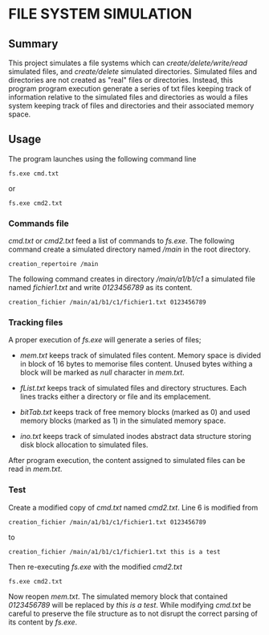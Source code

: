 # FILE SYSTEM SIMULATION


## Summary
This project simulates a file systems which can *create/delete/write/read* simulated files, and *create/delete* simulated directories. Simulated files and directories are not created as "real" files or directories. Instead, this program program execution generate a series of txt files keeping track of information relative to the simulated files and directories as would a files system keeping track of files and directories and their associated memory space. 


## Usage
The program launches using the following command line 
```
fs.exe cmd.txt
```
or
```
fs.exe cmd2.txt
```

### Commands file
*cmd.txt* or *cmd2.txt* feed a list of commands to *fs.exe*. The following command create a simulated directory named */main* in the root directory. 
```
creation_repertoire /main
```

The following command creates in directory */main/a1/b1/c1* a simulated file named *fichier1.txt* and write *0123456789* as its content.  
```
creation_fichier /main/a1/b1/c1/fichier1.txt 0123456789
```


### Tracking files
A proper execution of *fs.exe* will generate a series of files;

- *mem.txt* keeps track of simulated files content. Memory space is divided in block of 16 bytes to memorise files content. Unused bytes withing a block will be marked as *null* character in *mem.txt*. 

- *fList.txt* keeps track of simulated files and directory structures. Each lines tracks either a directory or file and its emplacement. 

- *bitTab.txt* keeps track of free memory blocks (marked as 0) and used memory blocks (marked as 1) in the simulated memory space. 

- *ino.txt* keeps track of simulated inodes abstract data structure storing disk block allocation to simulated files. 

After program execution, the content assigned to simulated files can be read in *mem.txt*. 


### Test
Create a modified copy of *cmd.txt* named *cmd2.txt*. Line 6 is modified from 
```
creation_fichier /main/a1/b1/c1/fichier1.txt 0123456789
```
to 
```
creation_fichier /main/a1/b1/c1/fichier1.txt this is a test
```
Then re-executing *fs.exe* with the modified *cmd2.txt*
```
fs.exe cmd2.txt
```
Now reopen *mem.txt*. The simulated memory block that contained *0123456789* will be replaced by *this is a test*. While modifying *cmd.txt* be careful to preserve the file structure as to not disrupt the correct parsing of its content by *fs.exe*. 

